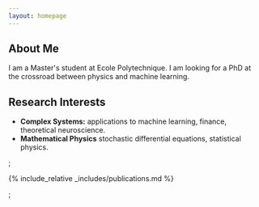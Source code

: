 ```yaml
---
layout: homepage
---
```


## About Me

I am a Master's student at Ecole Polytechnique. I am looking for a PhD at the crossroad between physics and machine learning. 

## Research Interests

- **Complex Systems:** applications to machine learning, finance, theoretical neuroscience.
- **Mathematical Physics** stochastic differential equations, statistical physics.

<!-- ## News

- **[Feb. 2020]** Our paper about incremental learning is accepted to CVPR 2020.
- **[Feb. 2020]** We will host the ACM Multimedia Asia 2020 conference in Singapore!
- **[Sept. 2019]** Our paper about few-shot learning is accepted to NeurIPS 2019.
- **[Mar. 2019]** Our paper about few-shot learning is accepted to CVPR 2019. -->;

{% include_relative _includes/publications.md %}

<!--{% include_relative _includes/services.md %} -->;
